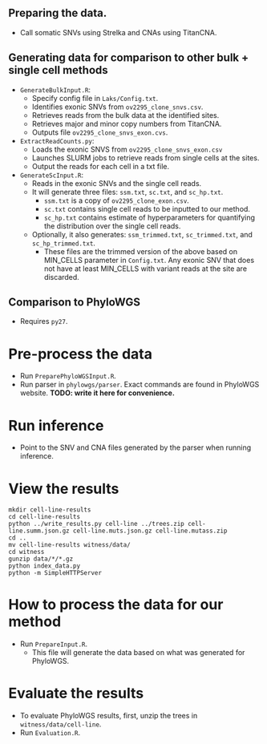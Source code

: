 
## Preparing the data.
+ Call somatic SNVs using Strelka and CNAs using TitanCNA.

## Generating data for comparison to other bulk + single cell methods
+ `GenerateBulkInput.R`:
    * Specify config file in `Laks/Config.txt`.
    * Identifies exonic SNVs from `ov2295_clone_snvs.csv`.
    * Retrieves reads from the bulk data at the identified sites.
    * Retrieves major and minor copy numbers from TitanCNA.
    * Outputs file `ov2295_clone_snvs_exon.cvs`.
+ `ExtractReadCounts.py`:
    * Loads the exonic SNVS from `ov2295_clone_snvs_exon.csv`
    * Launches SLURM jobs to retrieve reads from single cells at the sites.
    * Output the reads for each cell in a txt file.
+ `GenerateScInput.R`:
    * Reads in the exonic SNVs and the single cell reads.
    * It will generate three files: `ssm.txt`, `sc.txt`, and `sc_hp.txt`.
        - `ssm.txt` is a copy of `ov2295_clone_exon.csv`.
        - `sc.txt` contains single cell reads to be inputted to our method.
        - `sc_hp.txt` contains estimate of hyperparameters for quantifying the distribution over the single cell reads.
    * Optionally, it also generates: `ssm_trimmed.txt`, `sc_trimmed.txt`, and `sc_hp_trimmed.txt`.
        - These files are the trimmed version of the above based on MIN_CELLS parameter in `Config.txt`. Any exonic SNV that does not have at least MIN_CELLS with variant reads at the site are discarded.

## Comparison to PhyloWGS

- Requires `py27`.

# Pre-process the data
+ Run `PreparePhyloWGSInput.R`.
+ Run parser in `phylowgs/parser`. Exact commands are found in PhyloWGS website. **TODO: write it here for convenience.**

# Run inference
+ Point to the SNV and CNA files generated by the parser when running inference.

# View the results
```
mkdir cell-line-results
cd cell-line-results
python ../write_results.py cell-line ../trees.zip cell-line.summ.json.gz cell-line.muts.json.gz cell-line.mutass.zip
cd ..
mv cell-line-results witness/data/
cd witness
gunzip data/*/*.gz
python index_data.py
python -m SimpleHTTPServer
```

# How to process the data for our method
+ Run `PrepareInput.R`.
    * This file will generate the data based on what was generated for PhyloWGS.

# Evaluate the results
- To evaluate PhyloWGS results, first, unzip the trees in `witness/data/cell-line`.
- Run `Evaluation.R`.
